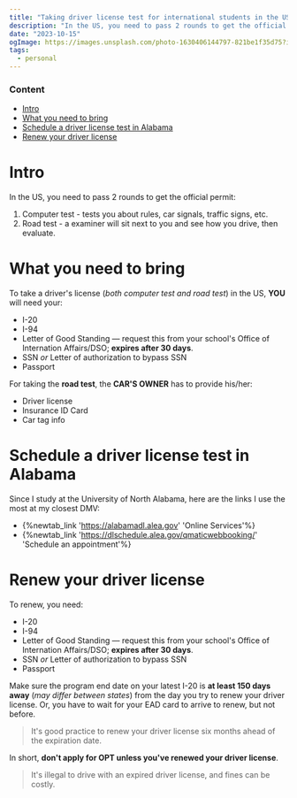 ```yaml
---
title: "Taking driver license test for international students in the US"
description: "In the US, you need to pass 2 rounds to get the official permit: 1. Computer test - tests you about rules, car signals, traffic signs, etc. 2. Road test - a examiner will sit next to you and see how you drive, then evaluate"
date: "2023-10-15"
ogImage: https://images.unsplash.com/photo-1630406144797-821be1f35d75?ixlib=rb-4.0.3&ixid=M3wxMjA3fDB8MHxwaG90by1wYWdlfHx8fGVufDB8fHx8fA%3D%3D&auto=format&fit=crop&w=2070&q=80
tags:
  - personal
---
```


### Content

- [Intro](#intro)
- [What you need to bring](#what-you-need-to-bring)
- [Schedule a driver license test in Alabama](#schedule-a-driver-license-test-in-alabama)
- [Renew your driver license](#renew-your-driver-license)

# Intro

In the US, you need to pass 2 rounds to get the official permit:

1. Computer test - tests you about rules, car signals, traffic signs, etc.
2. Road test - a examiner will sit next to you and see how you drive, then evaluate.

# What you need to bring

To take a driver's license (_both computer test and road test_) in the US, **YOU** will need your:

- I-20
- I-94
- Letter of Good Standing &mdash; request this from your school's Office of Internation Affairs/DSO; **expires after 30 days**.
- SSN _or_ Letter of authorization to bypass SSN
- Passport

For taking the **road test**, the **CAR'S OWNER** has to provide his/her:

- Driver license
- Insurance ID Card
- Car tag info

# Schedule a driver license test in Alabama

Since I study at the University of North Alabama, here are the links I use the most at my closest DMV:

- {%newtab_link 'https://alabamadl.alea.gov' 'Online Services'%}
- {%newtab_link 'https://dlschedule.alea.gov/qmaticwebbooking/' 'Schedule an appointment'%}

# Renew your driver license

To renew, you need:

- I-20
- I-94
- Letter of Good Standing &mdash; request this from your school's Office of Internation Affairs/DSO; **expires after 30 days**.
- SSN _or_ Letter of authorization to bypass SSN
- Passport

Make sure the program end date on your latest I-20 is **at least 150 days away** (_may differ between states_) from the day you try to renew your driver license. Or, you have to wait for your EAD card to arrive to renew, but not before.

> It's good practice to renew your driver license six months ahead of the expiration date.

In short, **don't apply for OPT unless you've renewed your driver license**.

> It's illegal to drive with an expired driver license, and fines can be costly.
